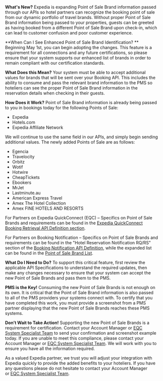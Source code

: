 [//]: # (Title: Support Your Hoteliers with Enhanced Point of Sale Brand Identification)
[//]: # (Date: 2017-05-01)
[//]: # (Category: brand expansion)

**What's New?**
Expedia is expanding Point of Sale Brand information passed through our APIs so hotel partners can recognize the booking point of sale from our dynamic portfolio of travel brands. Without proper Point of Sale Brand information being passed to your properties, guests can be greeted as having booked from a different Point of Sale Brand upon check-in, which can lead to customer confusion and poor customer experience.

**When Can I See Enhanced Point of Sale Brand Identification? **
Beginning May 1st, you can begin adopting the changes. This feature is a requirement for all connections and any future certifications, so please ensure that your system supports our enhanced list of brands in order to remain compliant with our certification standards.

**What Does this Mean?**
Your system must be able to accept additional values for brands that will be sent over your Booking API. This includes the ability to consume and pass the relevant brand information to the PMS so hoteliers can see the proper Point of Sale Brand information in the reservation details when checking in their guests.

**How Does it Work?**
Point of Sale Brand information is already being passed to you in bookings today for the following Points of Sale:

*   Expedia
*   Hotels.com
*   Expedia Affiliate Network

We will continue to use the same field in our APIs, and simply begin sending additional values. The newly added Points of Sale are as follows:

*   Egencia
*   Travelocity
*   Orbitz
*   Wotif
*   Hotwire
*   CheapTickets
*   Ebookers
*   MrJet
*   Lastminute.au
*   American Express Travel
*   Amex The Hotel Collection
*   Amex FINE HOTELS AND RESORTS

For Partners on Expedia QuickConnect (EQC) – Specifics on Point of Sale Brands and requirements can be found in the [Expedia QuickConnect Booking Retrieval API Definition section](https://expediaconnectivity.com/apis/availability-rates-restrictions-booking-notification-retrieval-and-confirmation/expedia-quickconnect-booking-retrieval-confirmation-api/reference-br.html#booking-retrieval-response-complete-schema-definition).

For Partners on Booking Notification – Specifics on Point of Sale Brands and requirements can be found in the "Hotel Reservation Notification RQ/RS" section of the [Booking Notification API Definition](https://expediaconnectivity.com/apis/availability-rates-restrictions-booking-notification-retrieval-and-confirmation/booking-notification-api/reference.html#hotel-reservation-notification-rq-rs), while the expanded list can be found in the [Point of Sale Brand List](https://expediaconnectivity.com/apis/availability-rates-restrictions-booking-notification-retrieval-and-confirmation/booking-notification-api/reference.html#point-of-sale-brand-list).

**What Do I Need to Do?**
To support this critical feature, first review the applicable API Specifications to understand the required updates, then make any changes necessary to ensure that your system can accept the new Point of Sale Brands and pass them to the PMS.

**PMS is the Key!**
Consuming the new Point of Sale Brands is not enough on its own. It is critical that the Point of Sale Brand information is also passed to all of the PMS providers your systems connect with. To certify that you have completed this work, you must provide a screenshot from a PMS partner displaying that the new Point of Sale Brands reaches these PMS systems.

**Don’t Wait to Take Action!**
Supporting the new Point of Sale Brands is a requirement for certification. Contact your Account Manager or [EQC System Specialist Team](mailto:eqcss@expedia.com?Subject=Question%20about%20supporting%20enhanced%20POS) to send your confirmation and screenshot example today. If you are unable to meet this compliance, please contact your Account Manager or [EQC System Specialist Team](mailto:eqcss@expedia.com?Subject=Question%20about%20supporting%20enhanced%20POS). We will work with you to ensure you have all the information required.

As a valued Expedia partner, we trust you will adjust your integration with Expedia quickly to provide the added benefits to your hoteliers. If you have any questions please do not hesitate to contact your Account Manager or [EQC System Specialist Team](mailto:eqcss@expedia.com?Subject=Question%20about%20supporting%20enhanced%20POS).